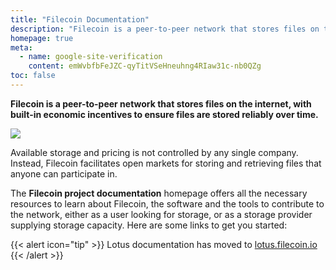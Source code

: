 ```yaml
---
title: "Filecoin Documentation"
description: "Filecoin is a peer-to-peer network that stores files on the internet, with built-in economic incentives to ensure files are stored reliably over time."
homepage: true
meta:
  - name: google-site-verification
    content: emWvbfbFeJZC-qyTitVSeHneuhng4RIaw31c-nb0QZg
toc: false
---
```


**Filecoin is a peer-to-peer network that stores files on the internet, with built-in economic incentives to ensure files are stored reliably over time.**

![](https://filecoin.io/uploads/items-on-filecoin_hu58915c6fa92426a42c55fabbff004860_864911_3000x0_resize_q90_linear.jpg)

Available storage and pricing is not controlled by any single company. Instead, Filecoin facilitates open markets for storing and retrieving files that anyone can participate in.

The **Filecoin project documentation** homepage offers all the necessary resources to learn about Filecoin, the software and the tools to contribute to the network, either as a user looking for storage, or as a storage provider supplying storage capacity. Here are some links to get you started:

{{< alert icon="tip" >}}
Lotus documentation has moved to [lotus.filecoin.io](https://lotus.filecoin.io)
{{< /alert >}}

